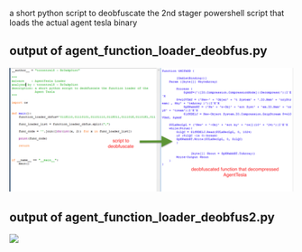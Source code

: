 a short python script to deobfuscate the 2nd stager powershell script that loads the actual agent tesla binary

## output of agent_function_loader_deobfus.py

<img src ="ou1.png"> </img>



## output of agent_function_loader_deobfus2.py

<img src ="ou2.png"> </img>
